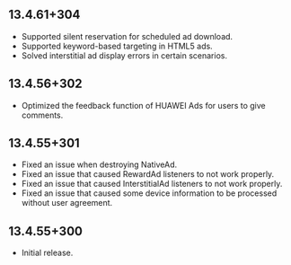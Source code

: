 ## 13.4.61+304

- Supported silent reservation for scheduled ad download.
- Supported keyword-based targeting in HTML5 ads.
- Solved interstitial ad display errors in certain scenarios.

## 13.4.56+302

- Optimized the feedback function of HUAWEI Ads for users to give comments.

## 13.4.55+301

- Fixed an issue when destroying NativeAd.
- Fixed an issue that caused RewardAd listeners to not work properly.
- Fixed an issue that caused InterstitialAd listeners to not work properly.
- Fixed an issue that caused some device information to be processed without user agreement.

## 13.4.55+300

- Initial release.
